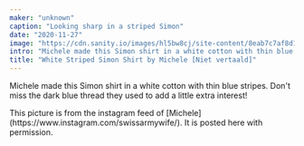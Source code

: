 ```yaml
---
maker: "unknown"
caption: "Looking sharp in a striped Simon"
date: "2020-11-27"
image: "https://cdn.sanity.io/images/hl5bw8cj/site-content/8eab7c7af8d12449b5763eb6747a2d7ba27fb637-1080x1080.jpg"
intro: "Michele made this Simon shirt in a white cotton with thin blue stripes. Don't miss the dark blue thread they used to add a little extra interest!"
title: "White Striped Simon Shirt by Michele [Niet vertaald]"
---
```


Michele made this Simon shirt in a white cotton with thin blue stripes. Don't miss the dark blue thread they used to add a little extra interest!

<Note>
This picture is from the instagram feed of [Michele](https://www.instagram.com/swissarmywife/). It is posted here with permission.
</Note>

